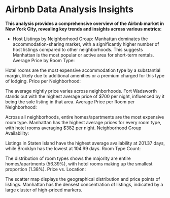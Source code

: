 # Airbnb Data Analysis Insights
**This analysis provides a comprehensive overview of the Airbnb market in New York City, revealing key trends and insights across various metrics:**

* Host Listings by Neighborhood Group:
Manhattan dominates the accommodation-sharing market, with a significantly higher number of host listings compared to other neighborhoods. This suggests Manhattan is the most popular or active area for short-term rentals.
Average Price by Room Type:

Hotel rooms are the most expensive accommodation type by a substantial margin, likely due to additional amenities or a premium charged for this type of lodging.
Price per Neighborhood:

The average nightly price varies across neighborhoods. Fort Wadsworth stands out with the highest average price of $700 per night, influenced by it being the sole listing in that area.
Average Price per Room per Neighborhood:

Across all neighborhoods, entire homes/apartments are the most expensive room type. Manhattan has the highest average prices for every room type, with hotel rooms averaging $382 per night.
Neighborhood Group Availability:

Listings in Staten Island have the highest average availability at 201.37 days, while Brooklyn has the lowest at 104.99 days.
Room Type Count:

The distribution of room types shows the majority are entire homes/apartments (56.39%), with hotel rooms making up the smallest proportion (1.38%).
Price vs. Location:

The scatter map displays the geographical distribution and price points of listings. Manhattan has the densest concentration of listings, indicated by a large cluster of high-priced markers.
